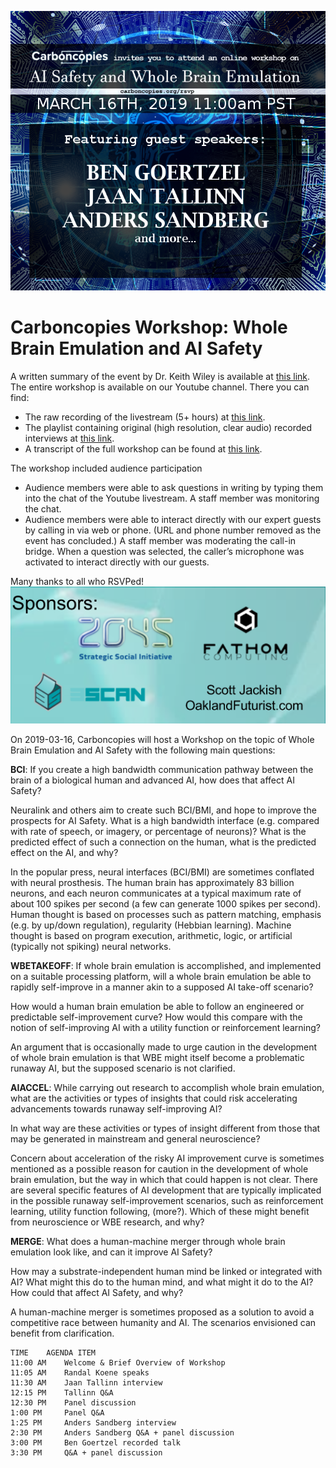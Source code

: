 ![AI Safety](/Events/Assets/spring-workshop-time-update.png)

# Carboncopies Workshop: Whole Brain Emulation and AI Safety

A written summary of the event by Dr. Keith Wiley is available at [this link](./Summary).
The entire workshop is available on our Youtube channel. There you can find:

- The raw recording of the livestream (5+ hours) at [this link](https://youtu.be/n_tRfWDyIVg).
- The playlist containing original (high resolution, clear audio) recorded interviews at [this link](https://www.youtube.com/watch?v=n_tRfWDyIVg&list=PLyn8Kf2yf_AFL9_r0zi3cHnaPG4mHhu5n).
- A transcript of the full workshop can be found at [this link](./Transcript).


The workshop included audience participation

- Audience members were able to ask questions in writing by typing them into the chat of the Youtube livestream. A staff member was monitoring the chat.
- Audience members were able to interact directly with our expert guests by calling in via web or phone. (URL and phone number removed as the event has concluded.) A staff member was moderating the call-in bridge. When a question was selected, the caller’s microphone was activated to interact directly with our guests.

Many thanks to all who RSVPed!
![Sponsors](/Events/Assets/carboncopies-workshop-jan2018-sponsors.png)

On 2019-03-16, Carboncopies will host a Workshop on the topic of Whole Brain Emulation and AI Safety with the following main questions:

**BCI**: If you create a high bandwidth communication pathway between the brain of a biological human and advanced AI, how does that affect AI Safety?

Neuralink and others aim to create such BCI/BMI, and hope to improve the prospects for AI Safety.  What is a high bandwidth interface (e.g. compared with rate of speech, or imagery, or percentage of neurons)? What is the predicted effect of such a connection on the human, what is the predicted effect on the AI, and why?

In the popular press, neural interfaces (BCI/BMI) are sometimes conflated with neural prosthesis. The human brain has approximately 83 billion neurons, and each neuron communicates at a typical maximum rate of about 100 spikes per second (a few can generate 1000 spikes per second). Human thought is based on processes such as pattern matching, emphasis (e.g. by up/down regulation), regularity (Hebbian learning). Machine thought is based on program execution, arithmetic, logic, or artificial (typically not spiking) neural networks.

**WBETAKEOFF**: If whole brain emulation is accomplished, and implemented on a suitable processing platform, will a whole brain emulation be able to rapidly self-improve in a manner akin to a supposed AI take-off scenario?

How would a human brain emulation be able to follow an engineered or predictable self-improvement curve? How would this compare with the notion of self-improving AI with a utility function or reinforcement learning?

An argument that is occasionally made to urge caution in the development of whole brain emulation is that WBE might itself become a problematic runaway AI, but the supposed scenario is not clarified.

**AIACCEL**: While carrying out research to accomplish whole brain emulation, what are the activities or types of insights that could risk accelerating advancements towards runaway self-improving AI?

In what way are these activities or types of insight different from those that may be generated in mainstream and general neuroscience?

Concern about acceleration of the risky AI improvement curve is sometimes mentioned as a possible reason for caution in the development of whole brain emulation, but the way in which that could happen is not clear. There are several specific features of AI development that are typically implicated in the possible runaway self-improvement scenarios, such as reinforcement learning, utility function following, (more?). Which of these might benefit from neuroscience or WBE research, and why?

**MERGE**: What does a human-machine merger through whole brain emulation look like, and can it improve AI Safety?

How may a substrate-independent human mind be linked or integrated with AI? What might this do to the human mind, and what might it do to the AI? How could that affect AI Safety, and why?

A human-machine merger is sometimes proposed as a solution to avoid a competitive race between humanity and AI. The scenarios envisioned can benefit from clarification.


```
TIME 	AGENDA ITEM
11:00 AM 	Welcome & Brief Overview of Workshop
11:05 AM 	Randal Koene speaks
11:30 AM 	Jaan Tallinn interview
12:15 PM 	Tallinn Q&A
12:30 PM 	Panel discussion
1:00 PM 	Panel Q&A
1:25 PM 	Anders Sandberg interview
2:30 PM 	Anders Sandberg Q&A + panel discussion
3:00 PM 	Ben Goertzel recorded talk
3:30 PM 	Q&A + panel discussion
```
